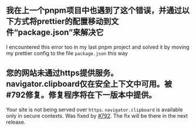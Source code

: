 ## 我在上一个pnpm项目中也遇到了这个错误，并通过以下方式将prettier的配置移动到文件“package.json”来解决它

I encountered this error too in my last pnpm project and solved it by moving my prettier config to the file `package.json` this way

## 您的网站未通过https提供服务。navigator.clipboard仅在安全上下文中可用。被#792修复。修复程序将在下一版本中提供。

Your site is not being served over `https`. `navigator.clipboard` is available only in secure contexts. Was fixed by [#792](https://github.com/vuejs/vitepress/pull/792). The fix will be there in the next release.
